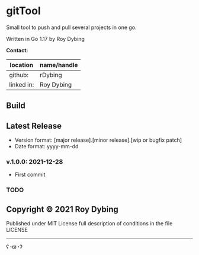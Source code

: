 # gitTool

Small tool to push and pull several projects in one go.

Written in Go 1.17 by Roy Dybing

**Contact:**

location   | name/handle
-----------|---------
github:    | rDybing
linked in: | Roy Dybing

## Build

## Latest Release

- Version format: [major release].[minor release].[wip or bugfix patch]
- Date format: yyyy-mm-dd

### v.1.0.0: 2021-12-28

- First commit

### TODO

## Copyright © 2021 Roy Dybing

Published under MIT License
full description of conditions in the file LICENSE

---

ʕ◔ϖ◔ʔ